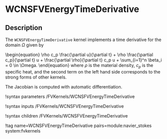 # WCNSFVEnergyTimeDerivative

## Description

The `WCNSFVEnergyTimeDerivative` kernel implements a time derivative for the domain $\Omega$ given by

\begin{equation}
\rho c_p \frac{\partial u}{\partial t} +
\rho \frac{\partial c_p}{\partial t} u +
\frac{\partial \rho}{\partial t} c_p u +
\sum_{i=1}^n \beta_i = 0 \in \Omega.
\end{equation}
where $\rho$ is the material density, $c_p$ is the specific heat, and the second term on the left hand side corresponds to the strong forms of
other kernels.

The Jacobian is computed with automatic differentiation.

!syntax parameters /FVKernels/WCNSFVEnergyTimeDerivative

!syntax inputs /FVKernels/WCNSFVEnergyTimeDerivative

!syntax children /FVKernels/WCNSFVEnergyTimeDerivative

!tag name=WCNSFVEnergyTimeDerivative pairs=module:navier_stokes system:fvkernels

